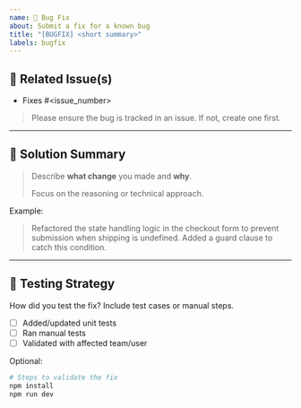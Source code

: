 ```yaml
---
name: 🐞 Bug Fix
about: Submit a fix for a known bug
title: "[BUGFIX] <short summary>"
labels: bugfix
---
```


## 🔗 Related Issue(s)

- Fixes #<issue_number>  

> Please ensure the bug is tracked in an issue. If not, create one first.

---

## 🧠 Solution Summary

> Describe **what change** you made and **why**.
>
> Focus on the reasoning or technical approach.

Example:
> Refactored the state handling logic in the checkout form to prevent submission when shipping is undefined. Added a guard clause to catch this condition.

---

## 🔬 Testing Strategy

How did you test the fix? Include test cases or manual steps.

- [ ] Added/updated unit tests
- [ ] Ran manual tests
- [ ] Validated with affected team/user

Optional:

```bash
# Steps to validate the fix
npm install
npm run dev
```

